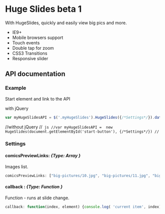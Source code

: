Huge Slides beta 1
==========

With HugeSlides, quickly and easily view big pics and more.

* IE9+
* Mobile browsers support
* Touch events
* Double tap for zoom
* CSS3 Transitions
* Responsive slider

## API documentation
### Example
Start element and link to the API

with jQuery
``` js
var myHugeSlidesAPI = $('.myHugeSlides').HugeSlides({/*Settings*/}).data('HugeSlides') 
```
//without jQuery
//``` js
//var myHugeSlidesAPI =  new HugeSlides(document.getElementById('start-button'), {/*Settings*/})
//```

### Settings

#### comicsPreviewLinks: *{Type: Array }*
Images list.
``` js
comicsPreviewLinks: ["big-pictures/10.jpg", "big-pictures/11.jpg", "big-pictures/12.jpg", "big-pictures/13.jpg"]
```

#### callback : *{Type: Function }*
Function - runs at slide change.

``` js
callback: function(index, element) {console.log( 'current item', index)}
```

